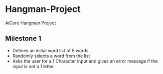 # Hangman-Project
AiCore Hangman Project

## Milestone 1

- Defines an initial word list of 5 words.
- Randomly selects a word from the list
- Asks the user for a 1 Character input and gives an error message if the input is not a 1 letter
